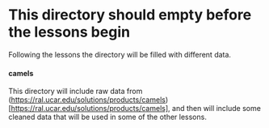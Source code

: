 # This directory should empty before the lessons begin
Following the lessons the directory will be filled with different data.
#### camels
This directory will include raw data from (https://ral.ucar.edu/solutions/products/camels)[https://ral.ucar.edu/solutions/products/camels], and then will include some cleaned data that will be used in some of the other lessons. 